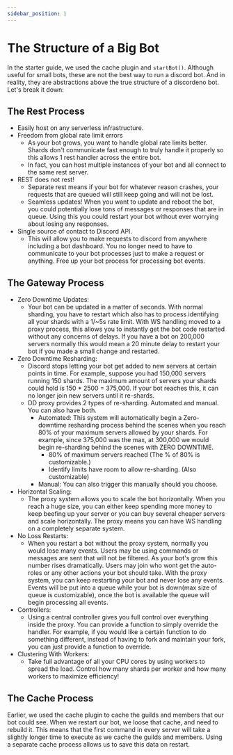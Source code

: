```yaml
---
sidebar_position: 1
---
```


# The Structure of a Big Bot

In the starter guide, we used the cache plugin and `startBot()`. Although useful for small bots, these are not the best
way to run a discord bot. And in reality, they are abstractions above the true structure of a discordeno bot. Let's
break it down:

## The Rest Process

- Easily host on any serverless infrastructure.
- Freedom from global rate limit errors
  - As your bot grows, you want to handle global rate limits better. Shards don't communicate fast enough to truly
    handle it properly so this allows 1 rest handler across the entire bot.
  - In fact, you can host multiple instances of your bot and all connect to the same rest server.
- REST does not rest!
  - Separate rest means if your bot for whatever reason crashes, your requests that are queued will still keep going and
    will not be lost.
  - Seamless updates! When you want to update and reboot the bot, you could potentially lose tons of messages or
    responses that are in queue. Using this you could restart your bot without ever worrying about losing any responses.
- Single source of contact to Discord API.
  - This will allow you to make requests to discord from anywhere including a bot dashboard. You no longer need to have
    to communicate to your bot processes just to make a request or anything. Free up your bot process for processing bot
    events.

## The Gateway Process

- Zero Downtime Updates:
  - Your bot can be updated in a matter of seconds. With normal sharding, you have to restart which also has to process
    identifying all your shards with a 1/~5s rate limit. With WS handling moved to a proxy process, this allows you to
    instantly get the bot code restarted without any concerns of delays. If you have a bot on 200,000 servers normally
    this would mean a 20 minute delay to restart your bot if you made a small change and restarted.
- Zero Downtime Resharding:
  - Discord stops letting your bot get added to new servers at certain points in time. For example, suppose you had
    150,000 servers running 150 shards. The maximum amount of servers your shards could hold is 150 * 2500 = 375,000. If
    your bot reaches this, it can no longer join new servers until it re-shards.
  - DD proxy provides 2 types of re-sharding. Automated and manual. You can also have both.
    - Automated: This system will automatically begin a Zero-downtime resharding process behind the scenes when you
      reach 80% of your maximum servers allowed by your shards. For example, since 375,000 was the max, at 300,000 we
      would begin re-sharding behind the scenes with ZERO DOWNTIME.
      - 80% of maximum servers reached (The % of 80% is customizable.)
      - Identify limits have room to allow re-sharding. (Also customizable)
    - Manual: You can also trigger this manually should you choose.
- Horizontal Scaling:
  - The proxy system allows you to scale the bot horizontally. When you reach a huge size, you can either keep spending
    more money to keep beefing up your server or you can buy several cheaper servers and scale horizontally. The proxy
    means you can have WS handling on a completely separate system.
- No Loss Restarts:
  - When you restart a bot without the proxy system, normally you would lose many events. Users may be using commands or
    messages are sent that will not be filtered. As your bot's grow this number rises dramatically. Users may join who
    wont get the auto-roles or any other actions your bot should take. With the proxy system, you can keep restarting
    your bot and never lose any events. Events will be put into a queue while your bot is down(max size of queue is
    customizable), once the bot is available the queue will begin processing all events.
- Controllers:
  - Using a central controller gives you full control over everything inside the proxy. You can provide a function to
    simply override the handler. For example, if you would like a certain function to do something different, instead of
    having to fork and maintain your fork, you can just provide a function to override.
- Clustering With Workers:
  - Take full advantage of all your CPU cores by using workers to spread the load. Control how many shards per worker
    and how many workers to maximize efficiency!

## The Cache Process

Earlier, we used the cache plugin to cache the guilds and members that our bot could see. When we restart our bot, we
loose that cache, and need to rebuild it. This means that the first command in every server will take a slightly longer
time to execute as we cache the guilds and members. Using a separate cache process allows us to save this data on
restart.
